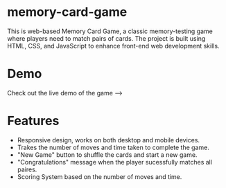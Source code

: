 # memory-card-game

This is web-based Memory Card Game, a classic memory-testing game where players need to match pairs of cards. The project is built using HTML, CSS, and JavaScript to enhance front-end web development skills.

# Demo 
Check out the live demo of the game --> 

# Features 
- Responsive design, works on both desktop and mobile devices.
- Trakes the number of moves and time taken to complete the game.
- "New Game" button to shuffle the cards and start a new game.
- "Congratulations" message when the player sucessfully matches all paires.
- Scoring System based on the number of moves and time.
  
